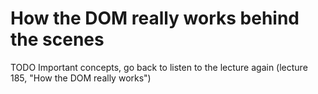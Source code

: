 # How the DOM really works behind the scenes
TODO
Important concepts, go back to listen to the lecture again (lecture 185, "How the DOM really works")
